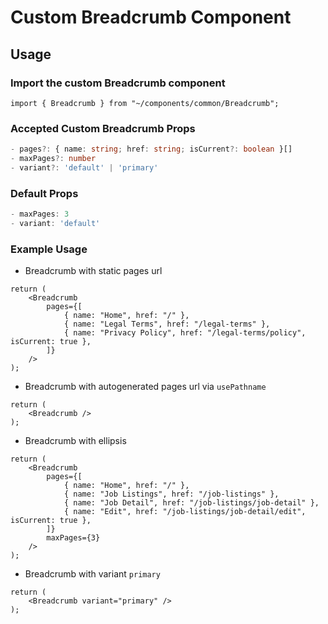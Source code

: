 # Custom Breadcrumb Component

## Usage

### Import the custom Breadcrumb component

```tsx
import { Breadcrumb } from "~/components/common/Breadcrumb";
```

### Accepted Custom Breadcrumb Props

```ts
- pages?: { name: string; href: string; isCurrent?: boolean }[]
- maxPages?: number
- variant?: 'default' | 'primary'
```

### Default Props

```ts
- maxPages: 3
- variant: 'default'
```

### Example Usage

- Breadcrumb with static pages url

```tsx
return (
    <Breadcrumb
        pages={[
            { name: "Home", href: "/" },
            { name: "Legal Terms", href: "/legal-terms" },
            { name: "Privacy Policy", href: "/legal-terms/policy", isCurrent: true },
        ]}
    />
);
```

- Breadcrumb with autogenerated pages url via `usePathname`

```tsx
return (
    <Breadcrumb />
);
```

- Breadcrumb with ellipsis

```tsx
return (
    <Breadcrumb
        pages={[
            { name: "Home", href: "/" },
            { name: "Job Listings", href: "/job-listings" },
            { name: "Job Detail", href: "/job-listings/job-detail" },
            { name: "Edit", href: "/job-listings/job-detail/edit", isCurrent: true },
        ]}
        maxPages={3}
    />
);
```

- Breadcrumb with variant `primary`

```tsx
return (
    <Breadcrumb variant="primary" />
);
```